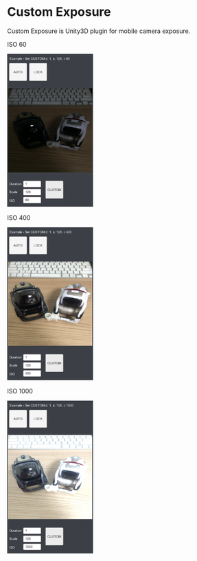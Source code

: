 # Custom Exposure

Custom Exposure is Unity3D plugin for mobile camera exposure.

ISO 60

<img src="https://raw.githubusercontent.com/bien-pr/custom-exposure/master/images/iso60.png" width="200" height="auto">

ISO 400

<img src="https://raw.githubusercontent.com/bien-pr/custom-exposure/master/images/iso400.png" width="200" height="auto">

ISO 1000

<img src="https://raw.githubusercontent.com/bien-pr/custom-exposure/master/images/iso1000.png" width="200" height="auto">